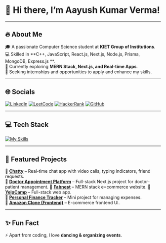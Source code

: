 # 👋 Hi there, I’m Aayush Kumar Verma!  

---

## 🔥 About Me  
🎓 A passionate Computer Science student at **KIET Group of Institutions**.  
💻 Skilled in **C++, JavaScript, React.js, Next.js, Node.js, Prisma, MongoDB, Express.js **.  
🚀 Currently exploring **MERN Stack, Next.js, and Real-time Apps**.  
📌 Seeking internships and opportunities to apply and enhance my skills.  

---

## 🌐 Socials  

[![LinkedIn](https://img.shields.io/badge/LinkedIn-%230077B5.svg?logo=linkedin&logoColor=white)](https://www.linkedin.com/in/aayush-kumar-verma-0b1997267/) 
[![LeetCode](https://img.shields.io/badge/LeetCode-FFA116?logo=LeetCode&logoColor=white)](https://leetcode.com/u/codewithaayush/) 
[![HackerRank](https://img.shields.io/badge/HackerRank-2EC866?logo=HackerRank&logoColor=white)](https://www.hackerrank.com/profile/codewithayush7) 
[![GitHub](https://img.shields.io/badge/GitHub-100000?logo=github&logoColor=white)](https://github.com/codewithayush7)

---

## 💻 Tech Stack
[![My Skills](https://skillicons.dev/icons?i=cpp,python,js,react,nextjs,nodejs,express,mongodb,postgresql,mysql,tailwind,bootstrap,html,css,git,github,vscode,ejs,redux,zustand,postman,vite,vercel,render)](https://skillicons.dev)

---

## 🚀 Featured Projects  

🔹 [**Chatty**](https://github.com/codewithayush7/chatty) – Real-time chat app with video calls, typing indicators, friend requests.  
🔹 [**Doctor Appointment Platform**](#) – Full-stack Next.js project for doctor-patient management.
🔹 [**Fabnest**](#) – MERN stack e=commerce website.
🔹 [**YelpCamp**](#) – Full-stack web app.  
🔹 [**Personal Finance Tracker**](#) – Mini project for managing expenses.  
🔹 [**Amazon Clone (Frontend)**](#) – E-commerce frontend UI.  

---

## ✨ Fun Fact  
⚡ Apart from coding, I love **dancing & organizing events**.  
